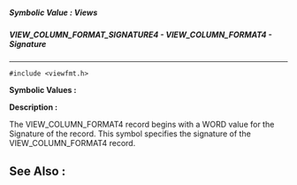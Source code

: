 ##### Symbolic Value : Views
##### VIEW_COLUMN_FORMAT_SIGNATURE4 - VIEW_COLUMN_FORMAT4 - Signature
---
```
#include <viewfmt.h>
```

**Symbolic Values :**



**Description :**

The VIEW_COLUMN_FORMAT4 record begins with a WORD value for the Signature of the record.  This symbol specifies the signature of the VIEW_COLUMN_FORMAT4 record.  


**See Also :**
---
